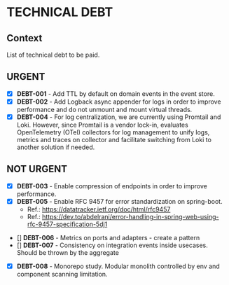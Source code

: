 # TECHNICAL DEBT

## Context

List of technical debt to be paid.

## URGENT

-[x] **DEBT-001** - Add TTL by default on domain events in the event store.
-[x] **DEBT-002** - Add Logback async appender for logs in order to improve performance and do not unmount and mount virtual threads.
-[x] **DEBT-004** - For log centralization, we are currently using Promtail and Loki. However, since Promtail is a vendor lock-in, evaluates OpenTelemetry (OTel) collectors for log management to unify logs, metrics and traces on collector and facilitate switching from Loki to another solution if needed.

## NOT URGENT

- [x] **DEBT-003** - Enable compression of endpoints in order to improve performance.
- [x] **DEBT-005** - Enable RFC 9457 for error standardization on spring-boot.
  - Ref.: https://datatracker.ietf.org/doc/html/rfc9457
  - Ref.: https://dev.to/abdelrani/error-handling-in-spring-web-using-rfc-9457-specification-5dj1
- [] **DEBT-006** - Metrics on ports and adapters - create a pattern
- [] **DEBT-007** - Consistency on integration events inside usecases. Should be thrown by the aggregate
- [x] **DEBT-008** - Monorepo study. Modular monolith controlled by env and component scanning limitation.
